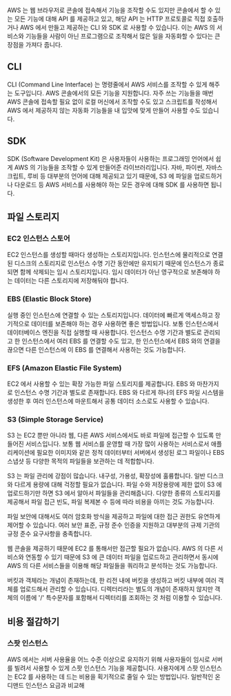 AWS 는 웹 브라우저로 콘솔에 접속해서 기능을 조작할 수도 있지만 콘솔에서 할 수 있는 모든 기능에 대해 API 를 제공하고 있고, 해당 API 는 HTTP 프로토콜로 직접 호출하거나 AWS 에서 만들고 제공하는 CLI 와 SDK 로 사용할 수 있습니다. 이는 AWS 의 서비스와 기능들을 사람이 아닌 프로그램으로 조작해서 많은 일을 자동화할 수 있다는 큰 장점을 가져다 줍니다. 

## CLI
CLI (Command Line Interface) 는 명령줄에서 AWS 서비스를 조작할 수 있게 해주는 도구입니다. AWS 콘솔에서의 모든 기능을 지원합니다. 자주 쓰는 기능들을 매번 AWS 콘솔에 접속할 필요 없이 로컬 머신에서 조작할 수도 있고 스크립트를 작성해서 AWS 에서 제공하지 않는 자동화 기능들을 내 입맛에 맞게 만들어 사용할 수도 있습니다. 

## SDK
SDK (Software Development Kit) 은 사용자들이 사용하는 프로그래밍 언어에서 쉽게 AWS 의 기능들을 조작할 수 있게 만들어준 라이브러리입니다. 자바, 파이썬, 자바스크립트, 루비 등 대부분의 언어에 대해 제공되고 있기 때문에, S3 에 파일을 업로드하거나 다운로드 등 AWS 서비스를 사용해야 하는 모든 경우에 대해 SDK 를 사용하면 됩니다. 

## 파일 스토리지

### EC2 인스턴스 스토어
EC2 인스턴스를 생성할 때마다 생성하는 스토리지입니다. 인스턴스에 물리적으로 연결된 디스크의 스토리지로 인스턴스 수명 기간 동안에만 유지되기 때문에 인스턴스가 종료되면 함께 삭제되는 임시 스토리지입니다. 임시 데이터가 아닌 영구적으로 보존해야 하는 데이터는 다른 스토리지에 저장해둬야 합니다.

### EBS (Elastic Block Store)
실행 중인 인스턴스에 연결할 수 있는 스토리지입니다. 데이터에 빠르게 액세스하고 장기적으로 데이터를 보존해야 하는 경우 사용하면 좋은 방법입니다. 보통 인스턴스에서 데이터베이스 엔진을 직접 실행할 때 사용합니다. 인스턴스 수명 기간과 별도로 관리되고 한 인스턴스에서 여러 EBS 를 연결할 수도 있고, 한 인스턴스에서 EBS 와의 연결을 끊으면 다른 인스턴스에 이 EBS 를 연결해서 사용하는 것도 가능합니다. 

### EFS (Amazon Elastic File System)
EC2 에서 사용할 수 있는 확장 가능한 파일 스토리지를 제공합니다. EBS 와 마찬가지로 인스턴스 수명 기간과 별도로 존재합니다. EBS 와 다르게 하나의 EFS 파일 시스템을 생성한 후 여러 인스턴스에 마운트해서 공통 데이터 소스로도 사용할 수 있습니다. 

### S3 (Simple Storage Service)
S3 는 EC2 뿐만 아니라 웹, 다른 AWS 서비스에서도 바로 파일에 접근할 수 있도록 만들어진 서비스입니다. 보통 웹 서비스를 운영할 때 가장 많이 사용하는 서비스로서 애플리케이션에 필요한 이미지와 같은 정적 데이터부터 서버에서 생성된 로그 파일이나 EBS 스냅샷 등 다양한 목적의 파일들을 보관하는 데 적합합니다. 

S3 는 파일 관리에 강점이 많습니다. 내구성, 가용성, 확장성에 훌륭합니다. 일반 디스크와 다르게 용량에 대해 걱정할 필요가 없습니다. 파일 수와 저장용량에 제한 없이 S3 에 업로드하기만 하면 S3 에서 알아서 파일들을 관리해줍니다. 다양한 종류의 스토리지를 제공해서 파일 접근 빈도, 파일 복제본 수 등에 따라 비용을 아끼는 것도 가능합니다.

파일 보안에 대해서도 여러 암호화 방식을 제공하고 파일에 대한 접근 권한도 유연하게 제어할 수 있습니다. 여러 보안 표준, 규정 준수 인증을 지원하고 대부분의 규제 기관의 규정 준수 요구사항을 충족합니다. 

웹 콘솔을 제공하기 때문에 EC2 를 통해서만 접근할 필요가 없습니다. AWS 의 다른 서비스와 연동할 수 있기 때문에 S3 에 큰 데이터 파일을 업로드하고 관리하면서 동시에 AWS 의 다른 서비스들을 이용해 해당 파일들을 쿼리하고 분석하는 것도 가능합니다. 

버킷과 객체라는 개념이 존재하는데, 한 리전 내에 버킷을 생성하고 버킷 내부에 여러 객체를 업로드해서 관리할 수 있습니다. 디렉터리라는 별도의 개념이 존재하지 않지만 객체의 이름에 '/' 특수문자를 포함해서 디렉터리를 조회하는 것 처럼 이용할 수 있습니다. 

## 비용 절감하기

### 스팟 인스턴스
AWS 에서는 서버 사용율을 어느 수준 이상으로 유지하기 위해 사용자들이 임시로 서버를 빌려서 사용할 수 있게 스팟 인스턴스 기능을 제공합니다. 사용자에게 스팟 인스턴스는 EC2 를 사용하는 데 드는 비용을 획기적으로 줄일 수 있는 방법입니다. 일반적인 온디맨드 인스턴스 요금과 비교해

<!--stackedit_data:
eyJoaXN0b3J5IjpbMTQ4MzI2MTM0OCw5MjA4NzMyNzQsMTIwOT
YwMDMzMywtMTc4ODk1NzM5MV19
-->